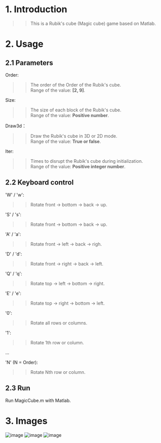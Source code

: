 # 1. Introduction
>>This is a Rubik's cube (Magic cube) game based on Matlab.

# 2. Usage
## 2.1 Parameters    
Order:     
>>The order of the Order of the Rubik's cube.  
>>Range of the value: **[2, 9]**.  

Size:    
>>The size of each block of the Rubik's cube.  
>>Range of the value: **Positive number**.  

Draw3d：    
>>Draw the Rubik's cube in 3D or 2D mode.  
>>Range of the value: **True or false**. 

Iter:
>>Times to disrupt the Rubik's cube during initialization.  
>>Range of the value: **Positive integer number**.  

## 2.2 Keyboard control  
'W' / 'w':  
>>Rotate front -> bottom -> back -> up.

'S' / 's':  
>>Rotate front -> bottom -> back -> up.

'A' / 'a':  
>>Rotate front -> left -> back -> righ.

'D' / 'd':  
>>Rotate front -> right -> back -> left.

'Q' / 'q':  
>>Rotate top -> left -> bottom -> right.

'E' / 'e':  
>>Rotate top -> right -> bottom -> left.

'0':  
>>Rotate all rows or columns.  

'1':  
>>Rotate 1th row or column. 

...

'N' (N = Order):  
>>Rotate Nth row or column. 

## 2.3 Run  
Run MagicCube.m with Matlab.

# 3. Images  
![image](https://github.com/lh9171338/Matlab-MagicCube/blob/master/image/3order-3D.jpg)
![image](https://github.com/lh9171338/Matlab-MagicCube/blob/master/image/4order-3D.jpg)
![image](https://github.com/lh9171338/Matlab-MagicCube/blob/master/image/3order-2D.jpg)
